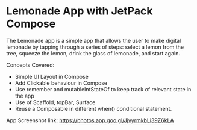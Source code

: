 Lemonade App with JetPack Compose
===================================

The Lemonade app is a simple app that allows the user to make digital lemonade by tapping through
a series of steps: select a lemon from the tree, squeeze the lemon, drink the glass of lemonade,
and start again.

Concepts Covered:
- Simple UI Layout in Compose
- Add Clickable behaviour in Compose
- Use remember and mutableIntStateOf to keep track of relevant state in the app
- Use of Scaffold, topBar, Surface
- Reuse a Composable in different when() conditional statement.

App Screenshot link: https://photos.app.goo.gl/JjvyrmkbLi39Z6kLA
